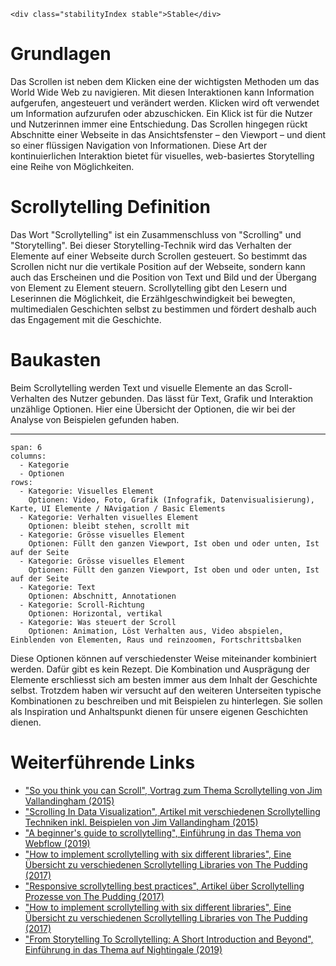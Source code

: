 ```html|span-1,no-source,plain
<div class="stabilityIndex stable">Stable</div>
```

# Grundlagen
Das Scrollen ist neben dem Klicken eine der wichtigsten Methoden um das World Wide Web zu navigieren. Mit diesen Interaktionen kann Information aufgerufen, angesteuert und verändert werden. Klicken wird oft verwendet um Information aufzurufen oder abzuschicken. Ein Klick ist für die Nutzer und Nutzerinnen immer eine Entschiedung. Das Scrollen hingegen rückt Abschnitte einer Webseite in das Ansichtsfenster – den Viewport – und dient so einer flüssigen Navigation von Informationen. Diese Art der kontinuierlichen Interaktion bietet für visuelles, web-basiertes Storytelling eine Reihe von Möglichkeiten.  

# Scrollytelling Definition
Das Wort "Scrollytelling" ist ein Zusammenschluss von "Scrolling" und "Storytelling". Bei dieser Storytelling-Technik wird das Verhalten der Elemente auf einer Webseite durch Scrollen gesteuert. So bestimmt das Scrollen nicht nur die vertikale Position auf der Webseite, sondern kann auch das Erscheinen und die Position von Text und Bild und der Übergang von Element zu Element steuern. Scrollytelling gibt den Lesern und Leserinnen die Möglichkeit, die Erzählgeschwindigkeit bei bewegten, multimedialen Geschichten selbst zu bestimmen und fördert deshalb auch das Engagement mit die Geschichte. 


# Baukasten
Beim Scrollytelling werden Text und visuelle Elemente an das Scroll-Verhalten des Nutzer gebunden. Das lässt für Text, Grafik und Interaktion unzählige Optionen. Hier eine Übersicht der Optionen, die wir bei der Analyse von Beispielen gefunden haben. 

---
```table
span: 6
columns:
  - Kategorie
  - Optionen
rows:
  - Kategorie: Visuelles Element
    Optionen: Video, Foto, Grafik (Infografik, Datenvisualisierung), Karte, UI Elemente / NAvigation / Basic Elements  
  - Kategorie: Verhalten visuelles Element
    Optionen: bleibt stehen, scrollt mit     
  - Kategorie: Grösse visuelles Element
    Optionen: Füllt den ganzen Viewport, Ist oben und oder unten, Ist auf der Seite
  - Kategorie: Grösse visuelles Element
    Optionen: Füllt den ganzen Viewport, Ist oben und oder unten, Ist auf der Seite
  - Kategorie: Text
    Optionen: Abschnitt, Annotationen
  - Kategorie: Scroll-Richtung
    Optionen: Horizontal, vertikal
  - Kategorie: Was steuert der Scroll
    Optionen: Animation, Löst Verhalten aus, Video abspielen, Einblenden von Elementen, Raus und reinzoomen, Fortschrittsbalken 
```

Diese Optionen können auf verschiedenster Weise miteinander kombiniert werden. Dafür gibt es kein Rezept. Die Kombination und Ausprägung der Elemente erschliesst sich am besten immer aus dem Inhalt der Geschichte selbst. Trotzdem haben wir versucht auf den weiteren Unterseiten typische Kombinationen zu beschreiben und mit Beispielen zu hinterlegen. Sie sollen als Inspiration und Anhaltspunkt dienen für unsere eigenen Geschichten dienen. 

# Weiterführende Links
- ["So you think you can Scroll", Vortrag zum Thema Scrollytelling von Jim Vallandingham (2015)](https://vallandingham.me/think_you_can_scroll.html)
- ["Scrolling In Data Visualization", Artikel mit verschiedenen Scrollytelling Techniken inkl. Beispielen von Jim Vallandingham (2015)](https://vallandingham.me/scroll_talk/examples/)
- ["A beginner's guide to scrollytelling", Einführung in das Thema von Webflow (2019)](https://webflow.com/blog/scrollytelling-guide)
- ["How to implement scrollytelling with six different libraries", Eine Übersicht zu verschiedenen Scrollytelling Libraries von The Pudding (2017)](https://pudding.cool/process/how-to-implement-scrollytelling/)
- ["Responsive scrollytelling best practices", Artikel über Scrollytelling Prozesse von The Pudding (2017)](https://pudding.cool/process/responsive-scrollytelling/)
- ["How to implement scrollytelling with six different libraries", Eine Übersicht zu verschiedenen Scrollytelling Libraries von The Pudding (2017)](https://pudding.cool/process/how-to-implement-scrollytelling/)
- ["From Storytelling To Scrollytelling: A Short Introduction and Beyond", Einführung in das Thema auf Nightingale (2019)](https://medium.com/nightingale/from-storytelling-to-scrollytelling-a-short-introduction-and-beyond-fbda32066964)
